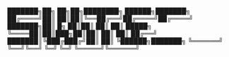 ███████╗██╗    ██╗██╗████████╗ ██████╗███████╗
██╔════╝██║    ██║██║╚══██╔══╝██╔════╝██╔════╝
███████╗██║ █╗ ██║██║   ██║   ██║     █████╗  
╚════██║██║███╗██║██║   ██║   ██║     ██╔══╝  
███████║╚███╔███╔╝██║   ██║   ╚██████╗███████╗
╚══════╝ ╚══╝╚══╝ ╚═╝   ╚═╝    ╚═════╝╚══════╝
